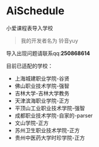 # AiSchedule
小爱课程表导入学校
> 我的开发者名为 铃音yuy

导入出现问题请联系qq:**250868614**

目前已适配的学校：
- 上海城建职业学院-谷贤
- 佛山职业技术学院-强智
- 吉林大学-吉林大学教务
- 天津滨海职业学院-正方
- 平顶山工业职业技术学院-强智
- 成都职业技术学院-自家的-parser
- 文山学院-正方
- 苏州卫生职业技术学院-正方
- 贵州中医药大学时珍学院-正方
